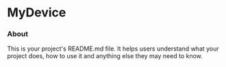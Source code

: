 MyDevice
========

### About

This is your project's README.md file. It helps users understand what your
project does, how to use it and anything else they may need to know.